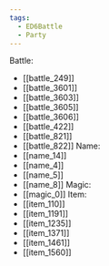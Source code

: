 ```yaml
---
tags:
  - ED6Battle
  - Party
---
```

Battle:
- [[battle_249]]
- [[battle_3601]]
- [[battle_3603]]
- [[battle_3605]]
- [[battle_3606]]
- [[battle_422]]
- [[battle_821]]
- [[battle_822]]
Name:
- [[name_14]]
- [[name_4]]
- [[name_5]]
- [[name_8]]
Magic:
- [[magic_0]]
Item:
- [[item_110]]
- [[item_1191]]
- [[item_1235]]
- [[item_1371]]
- [[item_1461]]
- [[item_1560]]
